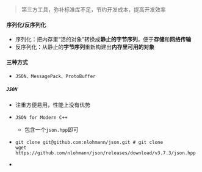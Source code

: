 > 第三方工具，弥补标准库不足，节约开发成本，提高开发效率

#### 序列化/反序列化

* 序列化：把内存里“活的对象”转换成**静止的字节序列**，便于**存储**和**网络传输**
* 反序列化：从静止的**字节序列**重新构建出**内存里可用的对象**

#### 三种方式

* `JSON、MessagePack、ProtoBuffer`

##### `JSON`

* 注重方便易用，性能上没有优势
* `JSON for Modern C++`
  * 包含一个`json.hpp`即可

* ```shell
  git clone git@github.com:nlohmann/json.git # git clone
  wget https://github.com/nlohmann/json/releases/download/v3.7.3/json.hpp
  ```

* 